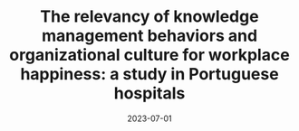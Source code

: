 ---
title: "The relevancy of knowledge management behaviors and organizational culture for workplace happiness: a study in Portuguese hospitals"
collection: talks
type: "Conference proceedings talk"
permalink: /talks/2024-05-talk
venue: "International Conference in Knowledge Management 2024"
date: 2023-07-01
month: 'July'
year: '2024' 

location: "SGH Warsaw School of Economics, Warsaw, Poland"
---